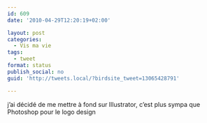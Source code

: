 ```yaml
---
id: 609
date: '2010-04-29T12:20:19+02:00'

layout: post
categories:
  - Vis ma vie
tags:
  - tweet
format: status
publish_social: no
guid: 'http://tweets.local/?birdsite_tweet=13065428791'

---
```


j’ai décidé de me mettre à fond sur Illustrator, c’est plus sympa que Photoshop pour le logo design
